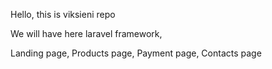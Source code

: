 Hello, this is viksieni repo

We will have here laravel framework,

Landing page,
Products page,
Payment page,
Contacts page
